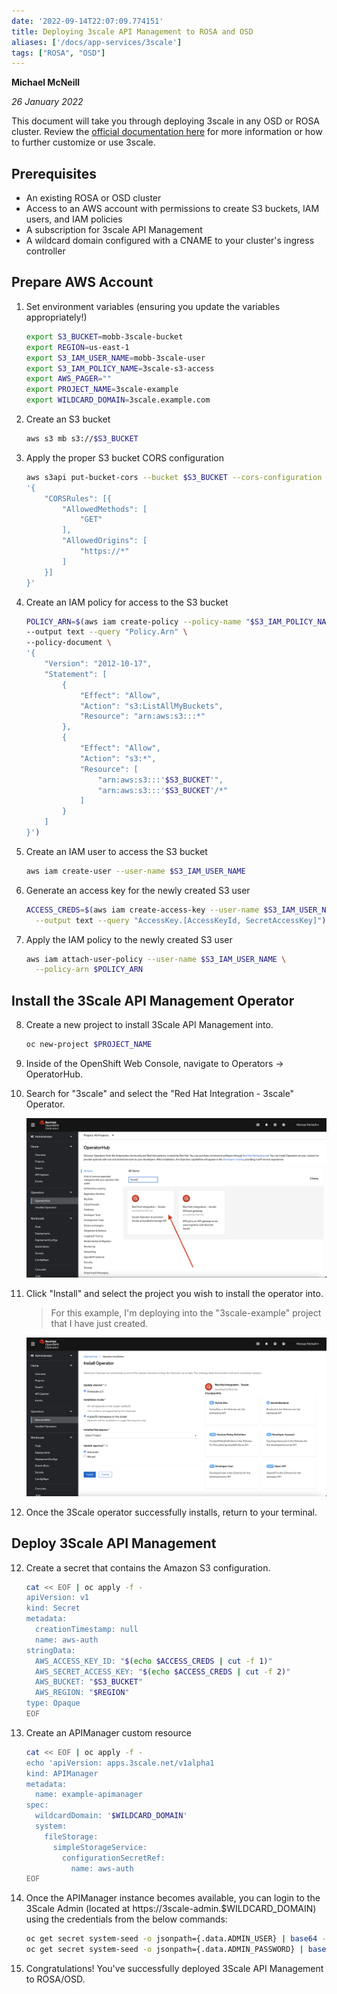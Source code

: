 ```yaml
---
date: '2022-09-14T22:07:09.774151'
title: Deploying 3scale API Management to ROSA and OSD
aliases: ['/docs/app-services/3scale']
tags: ["ROSA", "OSD"]
---
```


**Michael McNeill**

*26 January 2022*

This document will take you through deploying 3scale in any OSD or ROSA cluster. Review the [official documentation here](https://access.redhat.com/documentation/en-us/red_hat_3scale_api_management/) for more information or how to further customize or use 3scale.

## Prerequisites

* An existing ROSA or OSD cluster
* Access to an AWS account with permissions to create S3 buckets, IAM users, and IAM policies
* A subscription for 3scale API Management
* A wildcard domain configured with a CNAME to your cluster's ingress controller

## Prepare AWS Account

1. Set environment variables (ensuring you update the variables appropriately!)

    ```bash
    export S3_BUCKET=mobb-3scale-bucket
    export REGION=us-east-1
    export S3_IAM_USER_NAME=mobb-3scale-user
    export S3_IAM_POLICY_NAME=3scale-s3-access
    export AWS_PAGER=""
    export PROJECT_NAME=3scale-example
    export WILDCARD_DOMAIN=3scale.example.com
    ```

2. Create an S3 bucket

    ```bash
    aws s3 mb s3://$S3_BUCKET
    ```

3. Apply the proper S3 bucket CORS configuration

    ```bash
    aws s3api put-bucket-cors --bucket $S3_BUCKET --cors-configuration \
    '{
        "CORSRules": [{
            "AllowedMethods": [
                "GET"
            ],
            "AllowedOrigins": [
                "https://*"
            ]
        }]
    }'
    ```

4. Create an IAM policy for access to the S3 bucket

    ```bash
    POLICY_ARN=$(aws iam create-policy --policy-name "$S3_IAM_POLICY_NAME" \
    --output text --query "Policy.Arn" \
    --policy-document \
    '{
        "Version": "2012-10-17",
        "Statement": [
            {
                "Effect": "Allow",
                "Action": "s3:ListAllMyBuckets",
                "Resource": "arn:aws:s3:::*"
            },
            {
                "Effect": "Allow",
                "Action": "s3:*",
                "Resource": [
                    "arn:aws:s3:::'$S3_BUCKET'",
                    "arn:aws:s3:::'$S3_BUCKET'/*"
                ]
            }
        ]
    }')
    ```

5. Create an IAM user to access the S3 bucket

    ```bash
    aws iam create-user --user-name $S3_IAM_USER_NAME
    ```

6. Generate an access key for the newly created S3 user

    ```bash
    ACCESS_CREDS=$(aws iam create-access-key --user-name $S3_IAM_USER_NAME \
      --output text --query "AccessKey.[AccessKeyId, SecretAccessKey]")
    ```

7. Apply the IAM policy to the newly created S3 user

    ```bash
    aws iam attach-user-policy --user-name $S3_IAM_USER_NAME \
      --policy-arn $POLICY_ARN
    ```

## Install the 3Scale API Management Operator

8. Create a new project to install 3Scale API Management into.

    ```bash
    oc new-project $PROJECT_NAME
    ```

1. Inside of the OpenShift Web Console, navigate to Operators -> OperatorHub.

9. Search for "3scale" and select the "Red Hat Integration - 3scale" Operator.

    ![OperatorHub](./OperatorHub.png)

10. Click "Install" and select the project you wish to install the operator into.

    > For this example, I'm deploying into the "3scale-example" project that I have just created.

    ![Operator Installation Flow](./Operator-Install.png)

11. Once the 3Scale operator successfully installs, return to your terminal.

## Deploy 3Scale API Management

12. Create a secret that contains the Amazon S3 configuration.

    ```bash
    cat << EOF | oc apply -f -
    apiVersion: v1
    kind: Secret
    metadata:
      creationTimestamp: null
      name: aws-auth
    stringData:
      AWS_ACCESS_KEY_ID: "$(echo $ACCESS_CREDS | cut -f 1)"
      AWS_SECRET_ACCESS_KEY: "$(echo $ACCESS_CREDS | cut -f 2)"
      AWS_BUCKET: "$S3_BUCKET"
      AWS_REGION: "$REGION"
    type: Opaque
    EOF
    ```

13. Create an APIManager custom resource

    ```bash
    cat << EOF | oc apply -f -
    echo 'apiVersion: apps.3scale.net/v1alpha1
    kind: APIManager
    metadata:
      name: example-apimanager
    spec:
      wildcardDomain: '$WILDCARD_DOMAIN'
      system:
        fileStorage:
          simpleStorageService:
            configurationSecretRef:
              name: aws-auth
    EOF
    ```

14. Once the APIManager instance becomes available, you can login to the 3Scale Admin (located at https://3scale-admin.$WILDCARD_DOMAIN) using the credentials from the below commands:

    ```bash
    oc get secret system-seed -o jsonpath={.data.ADMIN_USER} | base64 -d
    oc get secret system-seed -o jsonpath={.data.ADMIN_PASSWORD} | base64 -d
    ```

15. Congratulations! You've successfully deployed 3Scale API Management to ROSA/OSD.
